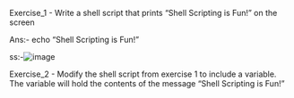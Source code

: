 Exercise_1 - Write a shell script that prints “Shell Scripting is Fun!” on the screen

Ans:- echo “Shell Scripting is Fun!”


ss:-![image](https://github.com/strawhat-90/OS-LAB-1/assets/142776115/d01e9574-7163-4ed1-b417-42550f88c8bf)


Exercise_2 - Modify the shell script from exercise 1 to include a variable. The variable will hold the contents of the message “Shell Scripting is Fun!”



